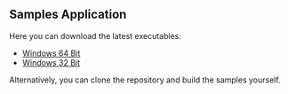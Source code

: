 ## Samples Application

Here you can download the latest executables:
* [Windows 64 Bit](https://github.com/sbaeumlisberger/VirtualizingWrapPanel/releases/download/v1.5.1/VirtualizingWrapPanelSamples-win-x64.exe)
* [Windows 32 Bit](https://github.com/sbaeumlisberger/VirtualizingWrapPanel/releases/download/v1.5.1/VirtualizingWrapPanelSamples-win-x86.exe)

Alternatively, you can clone the repository and build the samples yourself.

